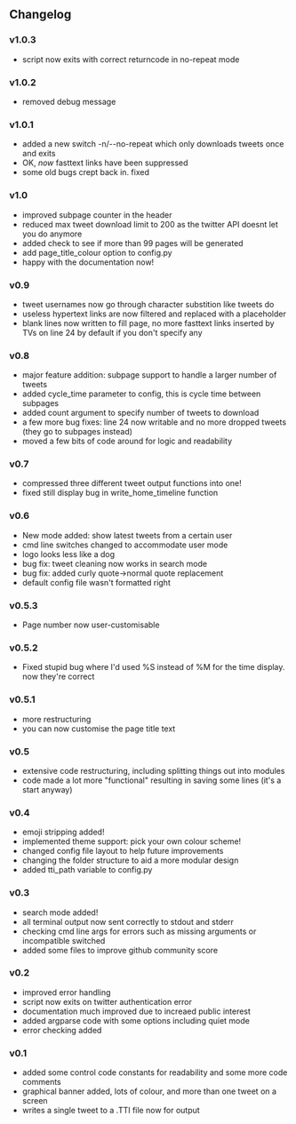 ## Changelog

### v1.0.3
- script now exits with correct returncode in no-repeat mode

### v1.0.2
- removed debug message

### v1.0.1
- added a new switch -n/--no-repeat which only downloads tweets once and exits
- OK, *now* fasttext links have been suppressed
- some old bugs crept back in. fixed

### v1.0
- improved subpage counter in the header
- reduced max tweet download limit to 200 as the twitter API doesnt let you do anymore
- added check to see if more than 99 pages will be generated
- add page_title_colour option to config.py
- happy with the documentation now!

### v0.9
- tweet usernames now go through character substition like tweets do
- useless hypertext links are now filtered and replaced with a placeholder
- blank lines now written to fill page, no more fasttext links inserted by TVs on line 24 by default if you don't specify any

### v0.8
- major feature addition: subpage support to handle a larger number of tweets
- added cycle_time parameter to config, this is cycle time between subpages
- added count argument to specify number of tweets to download
- a few more bug fixes: line 24 now writable and no more dropped tweets (they go to subpages instead)
- moved a few bits of code around for logic and readability

### v0.7
- compressed three different tweet output functions into one!
- fixed still display bug in write_home_timeline function

### v0.6
- New mode added: show latest tweets from a certain user
- cmd line switches changed to accommodate user mode
- logo looks less like a dog
- bug fix: tweet cleaning now works in search mode
- bug fix: added curly quote->normal quote replacement
- default config file wasn't formatted right

### v0.5.3
- Page number now user-customisable

### v0.5.2
- Fixed stupid bug where I'd used %S instead of %M for the time display. now they're correct

### v0.5.1
- more restructuring
- you can now customise the page title text

### v0.5
- extensive code restructuring, including splitting things out into modules
- code made a lot more "functional" resulting in saving some lines (it's a start anyway)

### v0.4
- emoji stripping added!
- implemented theme support: pick your own colour scheme!
- changed config file layout to help future improvements
- changing the folder structure to aid a more modular design
- added tti_path variable to config.py

### v0.3
- search mode added!
- all terminal output now sent correctly to stdout and stderr
- checking cmd line args for errors such as missing arguments or incompatible switched
- added some files to improve github community score

### v0.2
- improved error handling
- script now exits on twitter authentication error
- documentation much improved due to increaed public interest
- added argparse code with some options including quiet mode
- error checking added

### v0.1
- added some control code constants for readability and some more code comments
- graphical banner added, lots of colour, and more than one tweet on a screen
- writes a single tweet to a .TTI file now for output
